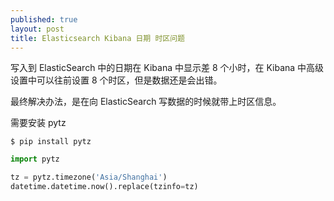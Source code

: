 ```yaml
---
published: true
layout: post
title: Elasticsearch Kibana 日期 时区问题
---
```


写入到 ElasticSearch 中的日期在 Kibana 中显示差 8 个小时，在 Kibana 中高级设置中可以往前设置 8 个时区，但是数据还是会出错。

最终解决办法，是在向 ElasticSearch 写数据的时候就带上时区信息。

需要安装 pytz

``` shell
$ pip install pytz
```

``` python
import pytz

tz = pytz.timezone('Asia/Shanghai')
datetime.datetime.now().replace(tzinfo=tz)
```
